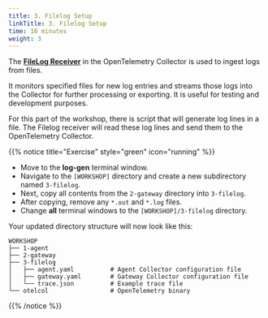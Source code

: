 ```yaml
---
title: 3. Filelog Setup
linkTitle: 3. Filelog Setup
time: 10 minutes
weight: 3
---
```


The [**FileLog Receiver**](https://github.com/open-telemetry/opentelemetry-collector-contrib/blob/main/receiver/filelogreceiver/README.md) in the OpenTelemetry Collector is used to ingest logs from files.

It monitors specified files for new log entries and streams those logs into the Collector for further processing or exporting. It is useful for testing and development purposes.

For this part of the workshop, there is script that will generate log lines in a file. The Filelog receiver will read these log lines and send them to the OpenTelemetry Collector.

{{% notice title="Exercise" style="green" icon="running" %}}

- Move to the **log-gen** terminal window.
- Navigate to the `[WORKSHOP]` directory and create a new subdirectory named `3-filelog`.
- Next, copy all contents from the `2-gateway` directory into `3-filelog`.
- After copying, remove any `*.out` and `*.log` files.
- Change **all** terminal windows to the `[WORKSHOP]/3-filelog` directory.

Your updated directory structure will now look like this:

```text { title="Updated Directory Structure" }
WORKSHOP
├── 1-agent
├── 2-gateway
├── 3-filelog
│   ├── agent.yaml          # Agent Collector configuration file
│   ├── gateway.yaml        # Gateway Collector configuration file
│   └── trace.json          # Example trace file
└── otelcol                 # OpenTelemetry binary
```

{{% /notice %}}
